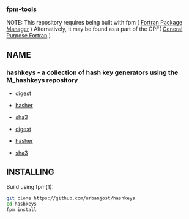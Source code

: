 ### [fpm-tools](https://github.com/search?q="fpm-tools"%20in:topic%20language:fortran)

NOTE: This repository requires being built with fpm ( [Fortran Package Manager](https://github.com/fortran-lang/fpm) )
      Alternatively, it may be found as a part of the GPF( [General Purpose Fortran](https://github.com/urbanjost/general-purpose-fortran) )

## NAME

### hashkeys - a collection of hash key generators using the M_hashkeys repository

+ [digest](https://urbanjost.github.io/hashkeys/digest.1.md)
+ [hasher](https://urbanjost.github.io/hashkeys/hasher.1.md)
+ [sha3](https://urbanjost.github.io/hashkeys/sha3.1.md)

+ [digest](https://urbanjost.github.io/hashkeys/digest.1.html)
+ [hasher](https://urbanjost.github.io/hashkeys/hasher.1.html)
+ [sha3](https://urbanjost.github.io/hashkeys/sha3.1.html)

## INSTALLING

Build using fpm(1):

```bash
git clone https://github.com/urbanjost/hashkeys
cd hashkeys
fpm install
```
